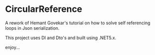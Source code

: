 # CircularReference

A rework of Hemant Govekar's tutorial on how to solve self referencing loops in Json serialization.

This project uses DI and Dto's and built using .NET5.x.

enjoy...
